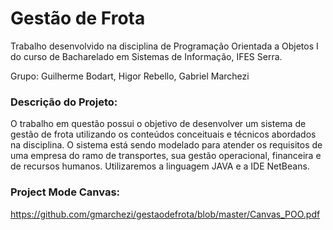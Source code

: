 # Gestão de Frota
Trabalho desenvolvido na disciplina de Programação Orientada a Objetos I do curso de Bacharelado em Sistemas de Informação, IFES Serra.<br>

Grupo: Guilherme Bodart, Higor Rebello, Gabriel Marchezi<br>

### Descrição do Projeto:

O trabalho em questão possui o objetivo de desenvolver um sistema de gestão de frota utilizando os conteúdos conceituais e técnicos abordados na disciplina. O sistema está sendo modelado para atender os requisitos de uma empresa do ramo de transportes, sua gestão operacional, financeira e de recursos humanos. Utilizaremos a linguagem JAVA e a IDE NetBeans.<br>


### Project Mode Canvas:

https://github.com/gmarchezi/gestaodefrota/blob/master/Canvas_POO.pdf

